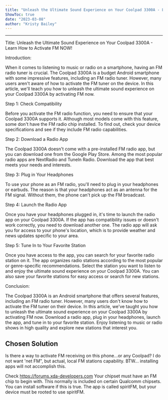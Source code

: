 ```yaml
---
title: "Unleash the Ultimate Sound Experience on Your Coolpad 3300A - Learn How to Activate FM NOW!"
ShowToc: true 
date: "2023-03-08"
author: "Kristy Bailey"
---
```

*****
Title: Unleash the Ultimate Sound Experience on Your Coolpad 3300A - Learn How to Activate FM NOW!

Introduction:

When it comes to listening to music or radio on a smartphone, having an FM radio tuner is crucial. The Coolpad 3300A is a budget Android smartphone with some impressive features, including an FM radio tuner. However, many users aren't aware of how to activate the FM tuner on the device. In this article, we'll teach you how to unleash the ultimate sound experience on your Coolpad 3300A by activating FM now.

Step 1: Check Compatibility

Before you activate the FM radio function, you need to ensure that your Coolpad 3300A supports it. Although most models come with this feature, some don't have the FM radio chip installed. To find out, check your device specifications and see if they include FM radio capabilities.

Step 2: Download a Radio App

The Coolpad 3300A doesn't come with a pre-installed FM radio app, but you can download one from the Google Play Store. Among the most popular radio apps are NextRadio and TuneIn Radio. Download the app that best meets your needs and interests.

Step 3: Plug in Your Headphones

To use your phone as an FM radio, you'll need to plug in your headphones or earbuds. The reason is that your headphones act as an antenna for the FM signal. Without them, the phone can't pick up the FM broadcast.

Step 4: Launch the Radio App

Once you have your headphones plugged in, it's time to launch the radio app on your Coolpad 3300A. If the app has compatibility issues or doesn't work correctly, you need to download another one. The radio app will ask you for access to your phone's location, which is to provide weather and news updates specific to your area.

Step 5: Tune In to Your Favorite Station

Once you have access to the app, you can search for your favorite radio station on it. The app organizes radio stations according to the most popular or genre-specific recommendations. Select the station you want to listen to and enjoy the ultimate sound experience on your Coolpad 3300A. You can also save your favorite stations for easy access or search for new stations.

Conclusion:

The Coolpad 3300A is an Android smartphone that offers several features, including an FM radio tuner. However, many users don't know how to activate the FM tuner on their device. In this article, we've taught you how to unleash the ultimate sound experience on your Coolpad 3300A by activating FM now. Download a radio app, plug in your headphones, launch the app, and tune in to your favorite station. Enjoy listening to music or radio shows in high quality and explore new stations that interest you.


## Chosen Solution
 Is there a way to activate FM receiving on this phone...or any Coolpad? I do not want 'net FM", but actual, local FM stations capability. BTW... installing apps will not accomplish this.

 Check https://forums.xda-developers.com
Your chipset must have an FM chip to begin with.
This normally is included on certain Qualcomm chipsets.
You can install software if this is true.
The app is called spiritFM, but your device must be rooted to use spiritFM.




